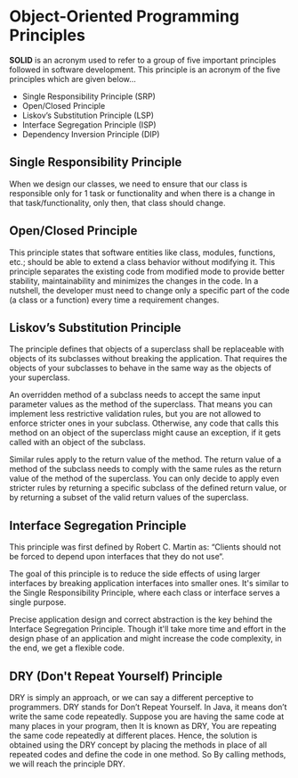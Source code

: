 # Object-Oriented Programming Principles

**SOLID** is an acronym used to refer to a group of five important principles 
followed in software development. This principle is an acronym of the five 
principles which are given below…

* Single Responsibility Principle (SRP)
* Open/Closed Principle
* Liskov’s Substitution Principle (LSP)
* Interface Segregation Principle (ISP)
* Dependency Inversion Principle (DIP)

## Single Responsibility Principle

When we design our classes, we need to ensure that our class is 
responsible only for 1 task or functionality and when there is a change in that 
task/functionality, only then, that class should change.

## Open/Closed Principle

This principle states that software entities like class, 
modules, functions, etc.; should be able to extend a class 
behavior without modifying it. This principle separates the 
existing code from modified mode to provide better stability, 
maintainability and minimizes the changes in the code. In a 
nutshell, the developer must need to change only a specific 
part of the code (a class or a function) every time a 
requirement changes.

## Liskov’s Substitution Principle

The principle defines that objects of a superclass shall 
be replaceable with objects of its subclasses without breaking 
the application. That requires the objects of your subclasses 
to behave in the same way as the objects of your superclass.

An overridden method of a subclass needs to accept the 
same input parameter values as the method of the superclass. 
That means you can implement less restrictive validation rules, 
but you are not allowed to enforce stricter ones in your 
subclass. Otherwise, any code that calls this method on an 
object of the superclass might cause an exception, if it gets 
called with an object of the subclass.

Similar rules apply to the return value of the method. 
The return value of a method of the subclass needs to 
comply with the same rules as the return value of the 
method of the superclass. You can only decide to apply 
even stricter rules by returning a specific subclass of 
the defined return value, or by returning a subset of 
the valid return values of the superclass.

## Interface Segregation Principle

This principle was first defined by Robert C. Martin as: 
“Clients should not be forced to depend upon interfaces that 
they do not use“.

The goal of this principle is to reduce the side effects 
of using larger interfaces by breaking application interfaces 
into smaller ones. It's similar to the Single Responsibility 
Principle, where each class or interface serves a single purpose.

Precise application design and correct abstraction is the 
key behind the Interface Segregation Principle. Though it'll 
take more time and effort in the design phase of an application 
and might increase the code complexity, in the end, we get a 
flexible code.

## DRY (Don't Repeat Yourself) Principle

DRY is simply an approach, or we can say a different
perceptive to programmers. DRY stands for Don’t Repeat
Yourself. In Java, it means don’t write the same code repeatedly.
Suppose you are having the same code at many places in your
program, then It is known as DRY, You are repeating the same
code repeatedly at different places. Hence, the solution is
obtained using the DRY concept by placing the methods in
place of all repeated codes and define the code in one method.
So By calling methods, we will reach the principle DRY.
